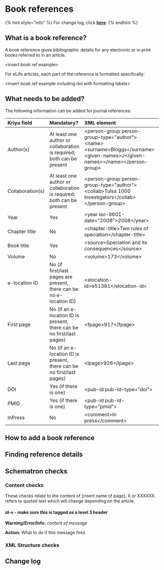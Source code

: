 # Book references

{% hint style="info" %}
For change log, click [**here**](book-references.md#change-log).
{% endhint %}

## What is a book reference?

A book reference gives bibliographic details for any electronic or in print books referred to in an article. 

&lt;insert book ref example&gt;

For eLife articles, each part of the reference is formatted specifically:

&lt;insert book ref example including doi with formatting labels&gt;

## What needs to be added?

The following information can be added for journal references:

| Kriya field | Mandatory? | XML element | Example |
| :--- | :--- | :--- | :--- |
| Author\(s\) | At least one author or collaboration is required; both can be present | &lt;person-group person-group-type="author"&gt;&lt;name&gt;&lt;surname&gt;Bloggs&lt;/surname&gt;&lt;given-names&gt;J&lt;/given-names&gt;&lt;/name&gt;&lt;/person-group&gt; | Bloggs J |
| Collaboration\(s\) | At least one author or collaboration is required; both can be present | &lt;person-group person-group-type="author"&gt;&lt;collab&gt;Tulsa 1000 Investigators&lt;/collab&gt;&lt;/person-group&gt; | Tulsa 1000 Investigators |
| Year | Yes | &lt;year iso-8601-date="2008"&gt;2008&lt;/year&gt; | 2008 |
| Chapter title | No | &lt;chapter-title&gt;Two rules of speciation&lt;/chapter-title&gt; | Two rules of speciation |
| Book title | Yes | &lt;source&gt;Speciation and its consequences&lt;/source&gt; | Speciation and its consequences |
| Volume | No | &lt;volume&gt;173&lt;/volume&gt; | 173 |
| e-location ID | No \(if first/last pages are present, there can be no e-location ID\) | &lt;elocation-id&gt;e51381&lt;/elocation-id&gt; | e51381 |
| First page | No \(if an e-location ID is present, there can be no first/last pages\) | &lt;fpage&gt;917&lt;/fpage&gt; | 917 |
| Last page | No \(if an e-location ID is present, there can be no first/last pages\) | &lt;lpage&gt;926&lt;/lpage&gt; | 926 |
| DOI | Yes \(if there is one\) | &lt;pub-id pub-id-type="doi"&gt; | 10.1083/jcb.200510010 |
| PMID | Yes \(if there is one\) | &lt;pub-id pub-id-type="pmid"&gt; | 16769818 |
| InPress | No | &lt;comment&gt;In press&lt;/comment&gt; | In press |

## How to add a book reference

## Finding reference details

## Schematron checks 

### Content checks

These checks relate to the content of \[insert name of page\]. X or XXXXXX refers to quoted text which will change depending on the article.

#### id-x - make sure this is tagged as a level 3 header

**Warning/Error/Info:** _content of message_

**Action:** What to do if this message fires

### XML Structure checks

## Change log



